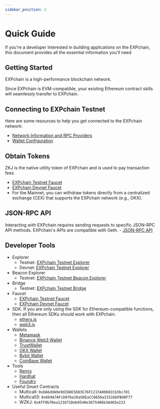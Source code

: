 ```yaml
---
sidebar_position: 2
---
```


# Quick Guide

If you're a developer interested in building applications on the EXPchain, this document provides all the essential information you'll need

## Getting Started

EXPchain is a high-performance blockchain network.

Since EXPchain is EVM-compatible, your existing Ethereum contract skills will seamlessly transfer to EXPchain.

## Connecting to EXPchain Testnet

Here are some resources to help you get connected to the EXPchain network:

- [Network Information and RPC Providers](002-rpc.md)
- [Wallet Configuration](003-wallet.md)

## Obtain Tokens

ZKJ is the native utility token of EXPchain and is used to pay transaction fees.

- [EXPchain Testnet Faucet](https://expchain.polyhedra.network/faucet)
- [EXPchain Devnet Faucet](https://faucet-devnet.expchain.ai/)
- For the Mainnet, you can withdraw tokens directly from a centralized exchange (CEX) that supports the EXPchain network (e.g., OKX).

## JSON-RPC API

Interacting with EXPchain requires sending requests to specific JSON-RPC API methods. EXPchain's APIs are compatible with Geth. - [JSON-RPC API](002-rpc.md)

## Developer Tools

- Explorer
  - Testnet: [EXPchain Testnet Explorer](https://expchain.polyhedra.network/blockscout-testnet)
  - Devnet: [EXPchain Testnet Explorer](https://blockscout-devnet.expchain.ai/)
- Beacon Explorer
  - Testnet: [EXPchain Testnet Beacon Explorer](https://beacon-explorer-testnet.expchain.ai)
- Bridge
  - Testnet: [EXPchain Testnet Bridge](https://expchain.polyhedra.network/bridge)
- Faucet
  - [EXPchain Testnet Faucet](https://expchain.polyhedra.network/faucet)
  - [EXPchain Devnet Faucet](https://faucet-devnet.expchain.ai/)
- SDK. If you are only using the SDK for Ethereum-compatible functions, then all Ethereum SDKs should work with EXPchain.
  - [ethers.js](https://docs.ethers.org/v6/getting-started/)
  - [web3.js](https://web3js.readthedocs.io/en/v1.10.0/getting-started.html)
- Wallets
  - [Metamask](https://metamask.io)
  - [Binance Web3 Wallet](https://www.binance.com)
  - [TrustWallet](https://trustwallet.com)
  - [OKX Wallet](https://www.okx.com)
  - [Bybit Wallet](https://www.bybit.com)
  - [CoinBase Wallet](https://www.coinbase.com)
- Tools
  - [Remix](https://remix.ethereum.org/)
  - [Hardhat](https://hardhat.org/)
  - [Foundry](https://github.com/foundry-rs/foundry/)
- Useful Smart Contracts
  - Multicall: `0xDA6ddA9e9d2bDE5D83E76FC21FA00602Cb3bc781`
  - Multicall3: `0x6b9A7AFcD8f6e20a5DEaCC0656a31516bFBd0F77`
  - WZKJ: `0xAfF9b70ea121071Deb9540e3675486b3A465e223`

